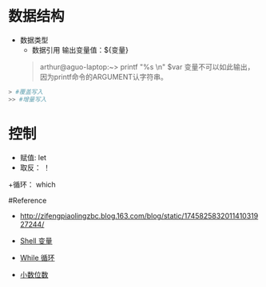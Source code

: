 # 数据结构
+ 数据类型
  + 数据引用
   输出变量值：${变量}
  > arthur@aguo-laptop:~> printf "%s \n" $var
变量不可以如此输出，因为printf命令的ARGUMENT认字符串。

``` bash
> #覆盖写入
>> #增量写入
```
# 控制
 + 赋值: let
 + 取反： ！

 +循环： which


#Reference
+ http://zifengpiaolingzbc.blog.163.com/blog/static/174582583201141031927244/

+ [Shell 变量](http://www.runoob.com/linux/linux-shell-variable.html)
+ [While 循环](http://www.cnblogs.com/kangyoung/p/3556186.html)
+ [小数位数](http://radish.blog.51cto.com/5944322/1736900)

